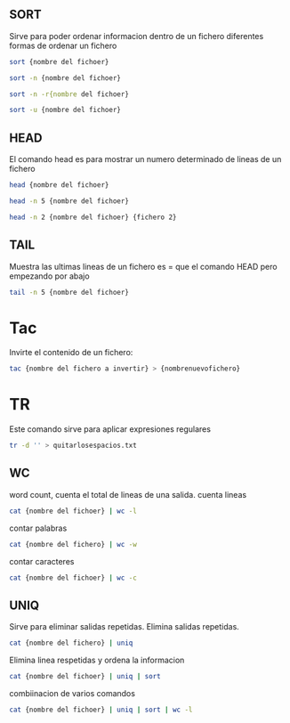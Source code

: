 ## SORT
Sirve para poder ordenar informacion dentro de un fichero
diferentes formas de ordenar un fichero

```sh fold:"Ordenar con Sort alfabeticamente"
sort {nombre del fichoer}
```

```sh fold:"Ordenar salida por numeros de  menos a más"
sort -n {nombre del fichoer}
```

```sh fold:"Ordenar salida por numeros de más a menos"
sort -n -r{nombre del fichoer}
```

```sh fold:"Ordenar quitando los repetidos"
sort -u {nombre del fichoer}
```


## HEAD
El comando head es para mostrar un numero determinado de lineas de un fichero

```sh fold:"mostrar las 10 primeras lineas de un fichero"
head {nombre del fichoer}
```



```sh fold:"mostrar las 5 primeras lineas de un fichero"
head -n 5 {nombre del fichoer}
```



```sh fold:"mostrar las 5 primeras lineas de 2 ficheros diferentes"
head -n 2 {nombre del fichoer} {fichero 2}
```


## TAIL
Muestra las ultimas lineas de un fichero 
es = que el comando HEAD pero empezando por abajo
```sh fold:"mostrar las 5 ultimas lineas de un fichero"
tail -n 5 {nombre del fichoer}
```


# Tac
Invirte el contenido de un fichero:
```sh fold:"Invertir contenido de fichero con tac"
tac {nombre del fichero a invertir} > {nombrenuevofichero}
```


# TR
Este comando sirve para aplicar expresiones regulares
```sh fold:"Apliocar expresiones regulares a feciero con tf"
tr -d '' > quitarlosespacios.txt
```

## WC
word count, cuenta el total de lineas de una salida.
cuenta lineas
```sh fold:"cuenta lineas"
cat {nombre del fichoer} | wc -l
```

contar palabras
```sh fold:"cuenta palabras"
cat {nombre del fichero} | wc -w
```

contar caracteres
```sh fold:"cuenta caracteres de una salida"
cat {nombre del fichoer} | wc -c
```

## UNIQ
Sirve para eliminar salidas repetidas.
Elimina salidas repetidas.
```sh fold:"Eliminar lineas repetidas"
cat {nombre del fichero} | uniq
```

Elimina linea respetidas y ordena la informacion
```sh fold:"elimina lineas repetidas y ordena la salida"
cat {nombre del fichoer} | uniq | sort
```


combiinacion de varios comandos
```sh fold:"cuenta el total de lineas y elimina lineas repetidas y ordena la salida"
cat {nombre del fichoer} | uniq | sort | wc -l
```